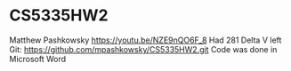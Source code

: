 # CS5335HW2
Matthew Pashkowsky
https://youtu.be/NZE9nQO6F_8
Had 281 Delta V left
Git: https://github.com/mpashkowsky/CS5335HW2.git
Code was done in Microsoft Word
